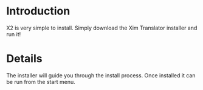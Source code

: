 # Introduction #

X2 is very simple to install. Simply download the Xim Translator installer and run it!

# Details #

The installer will guide you through the install process.  Once installed it can be run from the start menu.
